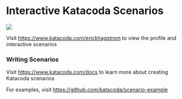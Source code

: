 # Interactive Katacoda Scenarios

[![](http://shields.katacoda.com/katacoda/erickhagstrom/count.svg)](https://www.katacoda.com/erickhagstrom "Get your profile on Katacoda.com")

Visit https://www.katacoda.com/erickhagstrom to view the profile and interactive scenarios

### Writing Scenarios
Visit https://www.katacoda.com/docs to learn more about creating Katacoda scenarios

For examples, visit https://github.com/katacoda/scenario-example
